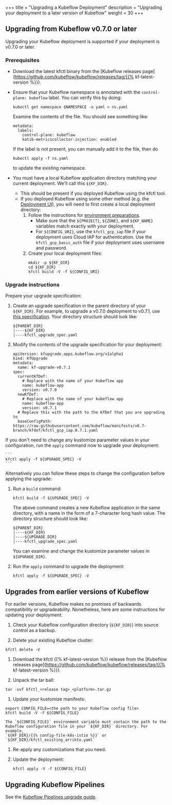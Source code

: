 +++
title = "Upgrading a Kubeflow Deployment"
description = "Upgrading your deployment to a later version of Kubeflow"
weight = 30
+++

## Upgrading from Kubeflow v0.7.0 or later
Upgrading your Kubeflow deployment is supported if your deployment is v0.7.0 or later.

### Prerequisites

* Download the latest kfctl binary from the
  [Kubeflow releases page](https://github.com/kubeflow/kubeflow/releases/tag/{{% kf-latest-version %}}).

* Ensure that your Kubeflow namespace is annotated with the
  `control-plane: kubeflow` label. You can verify this by doing:
  ```
  kubectl get namespace $NAMESPACE -o yaml > ns.yaml
  ```

    Examine the contents of the file. You should see something like:
    ```
    metadata:
      labels:
        control-plane: kubeflow
        katib-metricscollector-injection: enabled
    ```

    If the label is not present, you can manually add it to the file, then do
    ```
    kubectl apply -f ns.yaml
    ```
    to update the existing namespace.

* You must have a local Kubeflow application directory matching your current
deployment. We'll call this `${KF_DIR}`.
    * This should be present if you deployed Kubeflow using the kfctl tool.
    * If you deployed Kubeflow using some other method (e.g. the 
      [Deployment UI](/docs/gke/deploy/deploy-ui/)),
      you will need to first create a local deployment directory:
      1. Follow the instructions for [environment preparations](docs/gke/deploy/deploy-cli/#prepare-your-environment).
          * Make sure that the `${PROJECT}`, `${ZONE}`, and `${KF_NAME}`
            variables match exactly with your deployment.
          * For `${CONFIG_URI}`, use the `kfctl_gcp_iap` file if your deployment
            uses Cloud IAP for authentication. Use the `kfctl_gcp_basic_auth` file if your deployment uses username and password.
      1. Create your local deployment files:
          ```
          mkdir -p ${KF_DIR}
          cd ${KF_DIR}
          kfctl build -V -f ${CONFIG_URI}
          ```


### Upgrade instructions

Prepare your upgrade specification:

1. Create an upgrade specification in the parent directory of your `${KF_DIR}`. For example, to upgrade
a v0.7.0 deployment to v0.7.1, use
[this specification](https://github.com/kubeflow/manifests/blob/v0.7-branch/kfdef/kfctl_upgrade_gcp_iap_0.7.1.yaml).
Your directory structure should look like:
    ```
    ${PARENT_DIR}
    |----${KF_DIR}
    |----kfctl_upgrade_spec.yaml
    ```

1. Modify the contents of the upgrade specification for your deployment:
    ```
    apiVersion: kfupgrade.apps.kubeflow.org/v1alpha1
    kind: KfUpgrade
    metadata:
      name: kf-upgrade-v0.7.1
    spec:
      currentKfDef:
        # Replace with the name of your Kubeflow app
        name: kubeflow-app
        version: v0.7.0
      newKfDef:
        # Replace with the name of your kubeflow app
        name: kubeflow-app
        version: v0.7.1
      # Replace this with the path to the KfDef that you are upgrading to
      baseConfigPath: https://raw.githubusercontent.com/kubeflow/manifests/v0.7-branch/kfdef/kfctl_gcp_iap.0.7.1.yaml
    ```
  
If you don't need to change any kustomize parameter values in your configuration, run the `apply`
command now to upgrade your deployment:

    ```
    kfctl apply -f ${UPGRADE_SPEC} -V
    ```

Alternatively you can follow these steps to change the configuration before applying the upgrade:

1. Run a `build` command:
    ```
    kfctl build -f ${UPGRADE_SPEC} -V
    ```
    The above command creates a new Kubeflow application in the same directory, with a name
    in the form of a 7-character long hash value. The directory structure should look like:
    ```
    ${PARENT_DIR}
    |----${KF_DIR}
    |----${UPGRADE_DIR}
    |----kfctl_upgrade_spec.yaml
    ```
    You can examine and change the kustomize parameter values in
    `${UPGRADE_DIR}`.

1. Run the `apply` command to upgrade the deployment:
    ```
    kfctl apply -f ${UPGRADE_SPEC} -V
    ```


## Upgrades from earlier versions of Kubeflow

For earlier versions, Kubeflow makes no promises of backwards compatibility or 
upgradeability. Nonetheless, here are some instructions for updating your deployment:

1. Check your Kubeflow configuration directory (`${KF_DIR}`) into source control
  as a backup.

1. Delete your existing Kubeflow cluster:

  ```  
  kfctl delete -V 
  ```

    

1. Download the kfctl {{% kf-latest-version %}} release from the
  [Kubeflow releases 
  page](https://github.com/kubeflow/kubeflow/releases/tag/{{% kf-latest-version %}}).

1. Unpack the tar ball:

  ```
  tar -xvf kfctl_<release tag>_<platform>.tar.gz
  ```

1. Update your kustomize manifests:

  ```
  export CONFIG_FILE=<the path to your Kubeflow config file>
  kfctl build -V -f ${CONFIG_FILE}
  ```
    The `${CONFIG_FILE}` environment variable must contain the path to the 
    Kubeflow configuration file in your `${KF_DIR}` directory. For example,
    `${KF_DIR}/{{% config-file-k8s-istio %}}` or `${KF_DIR}/kfctl_existing_arrikto.yaml`
  
1. Re-apply any customizations that you need.

1. Update the deployment:

     ```
     kfctl apply -V -f ${CONFIG_FILE}
     ```

## Upgrading Kubeflow Pipelines

See the [Kubeflow Pipelines upgrade guide](/docs/pipelines/upgrade/).
